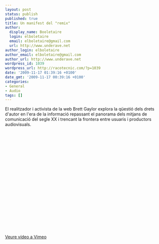 ```yaml
---
layout: post
status: publish
published: true
title: Un manifest del "remix"
author:
  display_name: Booletaire
  login: elboletaire
  email: elboletaire@gmail.com
  url: http://www.underave.net
author_login: elboletaire
author_email: elboletaire@gmail.com
author_url: http://www.underave.net
wordpress_id: 1039
wordpress_url: http://racotecnic.com/?p=1039
date: '2009-11-17 01:39:16 +0100'
date_gmt: '2009-11-17 00:39:16 +0100'
categories:
- General
- Audio
tags: []
---
```


El realitzador i activista de la web Brett Gaylor explora la qüestió dels drets d'autor en l'era de la informació repassant el panorama dels mitjans de comunicació del segle XX i trencant la frontera entre usuaris i productors audiovisuals.

<object classid="clsid:d27cdb6e-ae6d-11cf-96b8-444553540000" width="580" height="326" codebase="http://download.macromedia.com/pub/shockwave/cabs/flash/swflash.cab#version=6,0,40,0">


<embed type="application/x-shockwave-flash" width="580" height="326" src="http://vimeo.com/moogaloop.swf?clip_id=7639255&amp;server=vimeo.com&amp;show_title=1&amp;show_byline=1&amp;show_portrait=0&amp;color=ff9933&amp;fullscreen=1" allowscriptaccess="always" allowfullscreen="true"></embed></object>

<a href="http://www.vimeo.com/7639255" target="_blank" rel="nofollow">Veure vídeo a Vimeo</a>

